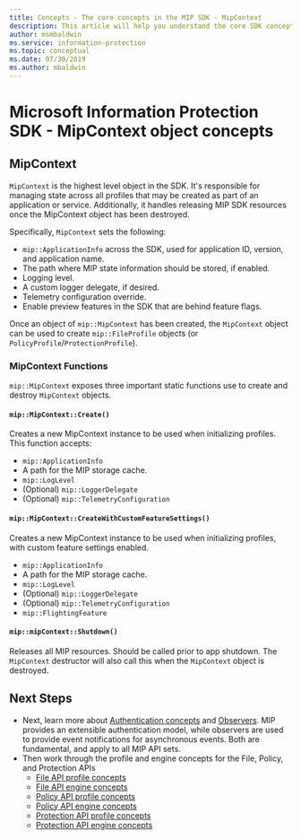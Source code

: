 ```yaml
---
title: Concepts - The core concepts in the MIP SDK - MipContext
description: This article will help you understand the core SDK concept called MipContext which drives application initialization.
author: msmbaldwin
ms.service: information-protection
ms.topic: conceptual
ms.date: 07/30/2019
ms.author: mbaldwin
---
```


# Microsoft Information Protection SDK - MipContext object concepts

## MipContext

`MipContext` is the highest level object in the SDK. It's responsible for managing state across all profiles that may be created as part of an application or service. Additionally, it handles releasing MIP SDK resources once the MipContext object has been destroyed.

Specifically, `MipContext` sets the following:

- `mip::ApplicationInfo` across the SDK, used for application ID, version, and application name.
- The path where MIP state information should be stored, if enabled.
- Logging level.
- A custom logger delegate, if desired.
- Telemetry configuration override.
- Enable preview features in the SDK that are behind feature flags.

Once an object of `mip::MipContext` has been created, the `MipContext` object can be used to create `mip::FileProfile` objects (or `PolicyProfile`/`ProtectionProfile`).

### MipContext Functions

`mip::MipContext` exposes three important static functions use to create and destroy `MipContext` objects.

#### `mip::MipContext::Create()`

Creates a new MipContext instance to be used when initializing profiles. This function accepts:

- `mip::ApplicationInfo`
- A path for the MIP storage cache.
- `mip::LogLevel`
- (Optional) `mip::LoggerDelegate`
- (Optional) `mip::TelemetryConfiguration`

#### `mip::MipContext::CreateWithCustomFeatureSettings()`

Creates a new MipContext instance to be used when initializing profiles, with custom feature settings enabled.

- `mip::ApplicationInfo`
- A path for the MIP storage cache.
- `mip::LogLevel`
- (Optional) `mip::LoggerDelegate`
- (Optional) `mip::TelemetryConfiguration`
- `mip::FlightingFeature`

#### `mip::mipContext::Shutdown()`

Releases all MIP resources. Should be called prior to app shutdown. The `MipContext` destructor will also call this when the `MipContext` object is destroyed.

## Next Steps

- Next, learn more about [Authentication concepts](concept-authentication-cpp.md) and [Observers](concept-async-observers.md). MIP provides an extensible authentication model, while observers are used to provide event notifications for asynchronous events. Both are fundamental, and apply to all MIP API sets.
- Then work through the profile and engine concepts for the File, Policy, and Protection APIs
  - [File API profile concepts](concept-profile-engine-file-profile-cpp.md)
  - [File API engine concepts](concept-profile-engine-file-engine-cpp.md)
  - [Policy API profile concepts](concept-profile-engine-file-profile-cpp.md)
  - [Policy API engine concepts](concept-profile-engine-file-engine-cpp.md)
  - [Protection API profile concepts](concept-profile-engine-file-profile-cpp.md)
  - [Protection API engine concepts](concept-profile-engine-file-engine-cpp.md)

